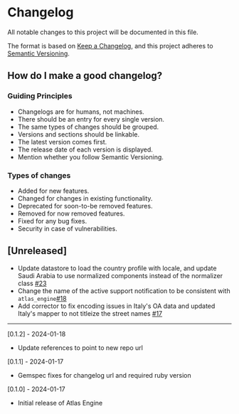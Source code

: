 # Changelog

All notable changes to this project will be documented in this file.

The format is based on [Keep a Changelog](https://keepachangelog.com/en/1.0.0/), and this project adheres to [Semantic Versioning](https://semver.org/spec/v2.0.0.html).

## How do I make a good changelog?

### Guiding Principles

- Changelogs are for humans, not machines.
- There should be an entry for every single version.
- The same types of changes should be grouped.
- Versions and sections should be linkable.
- The latest version comes first.
- The release date of each version is displayed.
- Mention whether you follow Semantic Versioning.

### Types of changes

- Added for new features.
- Changed for changes in existing functionality.
- Deprecated for soon-to-be removed features.
- Removed for now removed features.
- Fixed for any bug fixes.
- Security in case of vulnerabilities.

## [Unreleased]

- Update datastore to load the country profile with locale, and update Saudi Arabia to use normalized components instead of the normalizer class [#23](https://github.com/Shopify/atlas_engine/pull/23)
- Change the name of the active support notification to be consistent with `atlas_engine`[#18](https://github.com/Shopify/atlas_engine/pull/18)
- Add corrector to fix encoding issues in Italy's OA data and updated Italy's mapper to not titleize the street names [#17](https://github.com/Shopify/atlas_engine/pull/17)

---

[0.1.2] - 2024-01-18

- Update references to point to new repo url

[0.1.1] - 2024-01-17

- Gemspec fixes for changelog url and required ruby version

[0.1.0] - 2024-01-17

- Initial release of Atlas Engine
